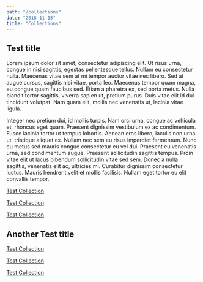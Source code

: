 ```yaml
---
path: "/collections"
date: "2018-11-15"
title: "Collections"
---
```


## Test title

Lorem ipsum dolor sit amet, consectetur adipiscing elit. Ut risus urna, congue in nisi sagittis, egestas pellentesque tellus. Nullam eu consectetur nulla. Maecenas vitae sem at mi tempor auctor vitae nec libero. Sed at augue cursus, sagittis nisi vitae, porta leo. Maecenas tempor quam magna, eu congue quam faucibus sed. Etiam a pharetra ex, sed porta metus. Nulla blandit tortor sagittis, viverra sapien ut, pretium purus. Duis vitae elit id dui tincidunt volutpat. Nam quam elit, mollis nec venenatis ut, lacinia vitae ligula.

Integer nec pretium dui, id mollis turpis. Nam orci urna, congue ac vehicula et, rhoncus eget quam. Praesent dignissim vestibulum ex ac condimentum. Fusce lacinia tortor ut tempus lobortis. Aenean eros libero, iaculis non urna ut, tristique aliquet ex. Nullam nec sem eu risus imperdiet fermentum. Nunc eu metus sed mauris congue consectetur eu vel dui. Praesent eu venenatis urna, sed condimentum augue. Praesent sollicitudin sagittis tempus. Proin vitae elit ut lacus bibendum sollicitudin vitae sed sem. Donec a nulla sagittis, venenatis elit ac, ultricies mi. Curabitur dignissim consectetur luctus. Mauris hendrerit velit et mollis facilisis. Nullam eget tortor eu elit convallis tempor.


<div class="listing-size-1-1 light">

[Test Collection](/collections/test)
</div>

<div class="listing-size-1-1 light">

[Test Collection](/collections/test)
</div>

<div class="listing-size-1-1 light">

[Test Collection](/collections/test)
</div>


## Another Test title

<div class="listing-size-1-1 light">

[Test Collection](/collections/test)
</div>

<div class="listing-size-1-1 light">

[Test Collection](/collections/test)
</div>

<div class="listing-size-1-1 light">

[Test Collection](/collections/test)
</div>
